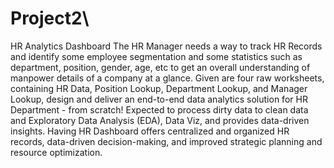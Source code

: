 # Project2\
HR Analytics Dashboard
The HR Manager needs a way to track HR Records and identify some employee segmentation and some statistics such as department, position, gender, age, etc to get an overall understanding of manpower details of a company at a glance. Given are four raw worksheets, containing HR Data, Position Lookup, Department Lookup, and Manager Lookup, design and deliver an end-to-end data analytics solution for HR Department - from scratch! Expected to process dirty data to clean data and Exploratory Data Analysis (EDA), Data Viz, and provides data-driven insights. Having HR Dashboard offers centralized and organized HR records, data-driven decision-making, and improved strategic planning and resource optimization.
